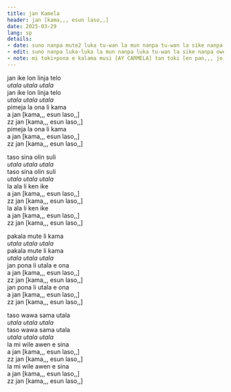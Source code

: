 ```yaml
---
title: jan Kamela
header: jan [kama,,, esun laso,,]
date: 2025-03-29
lang: sp
details:
- date: suno nanpa mute2 luka tu-wan la mun nanpa tu-wan la sike nanpa owe mute2 mute2 wan  
- edit: suno nanpa luka-luka la mun nanpa luka tu-wan la sike nanpa owe mute2 luka  
- note: mi toki+pona e kalama musi [AY CARMELA] tan toki [en pan,,, jo,,]
---
```


jan ike lon linja telo  
_utala utala utala_  
jan ike lon linja telo  
_utala utala utala_  
pimeja la ona li kama  
a jan [kama,,, esun laso,,]  
zz jan [kama,,, esun laso,,]  
pimeja la ona li kama  
a jan [kama,,, esun laso,,]  
zz jan [kama,,, esun laso,,]  

taso sina olin suli  
_utala utala utala_  
taso sina olin suli  
_utala utala utala_  
la ala li ken ike  
a jan [kama,,, esun laso,,]  
zz jan [kama,,, esun laso,,]  
la ala li ken ike  
a jan [kama,,, esun laso,,]  
zz jan [kama,,, esun laso,,]  

pakala mute li kama  
_utala utala utala_  
pakala mute li kama  
_utala utala utala_  
jan pona li utala e ona  
a jan [kama,,, esun laso,,]  
zz jan [kama,,, esun laso,,]  
jan pona li utala e ona  
a jan [kama,,, esun laso,,]  
zz jan [kama,,, esun laso,,]  

taso wawa sama utala  
_utala utala utala_  
taso wawa sama utala  
_utala utala utala_  
la mi wile awen e sina  
a jan [kama,,, esun laso,,]  
zz jan [kama,,, esun laso,,]  
la mi wile awen e sina  
a jan [kama,,, esun laso,,]  
zz jan [kama,,, esun laso,,]  
